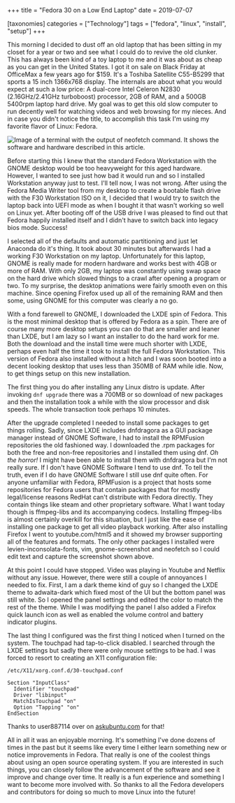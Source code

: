+++
title = "Fedora 30 on a Low End Laptop"
date = 2019-07-07

[taxonomies]
categories = ["Technology"]
tags = ["fedora", "linux", "install", "setup"]
+++

This morning I decided to dust off an old laptop that has been sitting in my closet for a year or two and see what I could do to revive the old clunker. This has always been kind of a toy laptop to me and it was about as cheap as you can get in the United States. I got it on sale on Black Friday at OfficeMax a few years ago for $159. It's a Toshiba Satellite C55-B5299 that sports a 15 inch 1366x768 display. The internals are about what you would expect at such a low price: A dual-core Intel Celeron N2830 (2.16GHz/2.41GHz turboboost) processor, 2GB of RAM, and a 500GB 5400rpm laptop hard drive. My goal was to get this old slow computer to run decently well for watching videos and web browsing for my nieces. And in case you didn't notice the title, to accomplish this task I'm using my favorite flavor of Linux: Fedora.

<!-- more -->

![Image of a terminal with the output of neofetch command. It shows the software and hardware described in this article.](https://matthewbunt.org/laptopneofetch.png "Terminal running neofetch")

Before starting this I knew that the standard Fedora Workstation with the GNOME desktop would be too heavyweight for this aged hardware. However, I wanted to see just how bad it would run and so I installed Workstation anyway just to test. I'll tell now, I was not wrong. After using the Fedora Media Writer tool from my desktop to create a bootable flash drive with the F30 Workstation ISO on it, I decided that I would try to switch the laptop back into UEFI mode as when I bought it that wasn't working so well on Linux yet. After booting off of the USB drive I was pleased to find out that Fedora happily installed itself and I didn't have to switch back into legacy bios mode. Success!

I selected all of the defaults and automatic partitioning and just let Anaconda do it's thing. It took about 30 minutes but afterwards I had a working F30 Workstation on my laptop. Unfortunately for this laptop, GNOME is really made for modern hardware and works best with 4GB or more of RAM. With only 2GB, my laptop was constantly using swap space on the hard drive which slowed things to a crawl after opening a program or two. To my surprise, the desktop animations were fairly smooth even on this machine. Since opening Firefox used up all of the remaining RAM and then some, using GNOME for this computer was clearly a no go. 

With a fond farewell to GNOME, I downloaded the LXDE spin of Fedora. This is the most minimal desktop that is offered by Fedora as a spin. There are of course many more desktop setups you can do that are smaller and leaner than LXDE, but I am lazy so I want an installer to do the hard work for me. Both the download and the install time were much shorter with LXDE, perhaps even half the time it took to install the full Fedora Workstation. This version of Fedora also installed without a hitch and I was soon booted into a decent looking desktop that uses less than 350MB of RAM while idle. Now, to get things setup on this new installation.

The first thing you do after installing any Linux distro is update. After invoking `dnf upgrade` there was a 700MB or so download of new packages and then the installation took a while with the slow processor and disk speeds. The whole transaction took perhaps 10 minutes.

After the upgrade completed I needed to install some packages to get things rolling. Sadly, since LXDE includes dnfdragora as a GUI package manager instead of GNOME Software, I had to install the RPMFusion repositories the old fashioned way. I downloaded the .rpm packages for both the free and non-free repositories and I installed them using dnf. *Oh the horror!* I might have been able to install them with dnfdragora but I'm not really sure. If I don't have GNOME Software I tend to use dnf. To tell the truth, even if I do have GNOME Software I still use dnf quite often. For anyone unfamiliar with Fedora, RPMFusion is a project that hosts some repositories for Fedora users that contain packages that for mostly legal/license reasons RedHat can't distribute with Fedora directly. They contain things like steam and other proprietary software. What I want today though is ffmpeg-libs and its accompanying codecs. Installing ffmpeg-libs is almost certainly overkill for this situation, but I just like the ease of installing one package to get all video playback working. After also installing Firefox I went to youtube.com/html5 and it showed my browser supporting all of the features and formats. The only other packages I installed were levien-inconsolata-fonts, vim, gnome-screenshot and neofetch so I could edit text and capture the screenshot shown above.

At this point I could have stopped. Video was playing in Youtube and Netflix without any issue. However, there were still a couple of annoyances I needed to fix. First, I am a dark theme kind of guy so I changed the LXDE theme to adwaita-dark which fixed most of the UI but the bottom panel was still white. So I opened the panel settings and edited the color to match the rest of the theme. While I was modifying the panel I also added a Firefox quick launch icon as well as enabled the volume control and battery indicator plugins.

The last thing I configured was the first thing I noticed when I turned on the system. The touchpad had tap-to-click disabled. I searched through the LXDE settings but sadly there were only mouse settings to be had. I was forced to resort to creating an X11 configuration file:

`/etc/X11/xorg.conf.d/30-touchpad.conf`
```
Section "InputClass"   
  Identifier "touchpad"  
  Driver "libinput"  
  MatchIsTouchpad "on"  
  Option "Tapping" "on"  
EndSection
```
Thanks to user887114 over on [askubuntu.com](https://askubuntu.com/questions/1087328/lubuntu-18-10-how-to-activate-tap-to-click) for that!

All in all it was an enjoyable morning. It's something I've done dozens of times in the past but it seems like every time I either learn something new or notice improvements in Fedora. That really is one of the coolest things about using an open source operating system. If you are interested in such things, you can closely follow the advancement of the software and see it improve and change over time. It really is a fun experience and something I want to become more involved with. So thanks to all the Fedora developers and contributors for doing so much to move Linux into the future!
